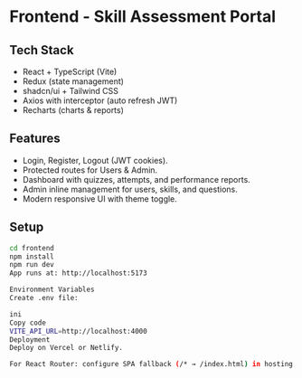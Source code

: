 # Frontend - Skill Assessment Portal

## Tech Stack
- React + TypeScript (Vite)
- Redux (state management)
- shadcn/ui + Tailwind CSS
- Axios with interceptor (auto refresh JWT)
- Recharts (charts & reports)

## Features
- Login, Register, Logout (JWT cookies).
- Protected routes for Users & Admin.
- Dashboard with quizzes, attempts, and performance reports.
- Admin inline management for users, skills, and questions.
- Modern responsive UI with theme toggle.

## Setup
```bash
cd frontend
npm install
npm run dev
App runs at: http://localhost:5173

Environment Variables
Create .env file:

ini
Copy code
VITE_API_URL=http://localhost:4000
Deployment
Deploy on Vercel or Netlify.

For React Router: configure SPA fallback (/* → /index.html) in hosting platform.
